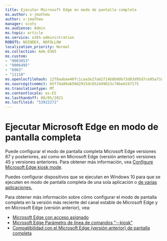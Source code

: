 ```yaml
---
title: Ejecutar Microsoft Edge en modo de pantalla completa
ms.author: v-jmathew
author: v-jmathew
manager: scotv
ms.audience: Admin
ms.topic: article
ms.service: o365-administration
ROBOTS: NOINDEX, NOFOLLOW
localization_priority: Normal
ms.collection: Adm_O365
ms.custom:
- "9003853"
- "9006495"
- "6903"
- "11118"
ms.openlocfilehash: 12f8aabae40fc1caa3e27a62f14b8b60b73d83d95d7ce95a7101bcc4379e4fbf
ms.sourcegitcommit: b5f7da89a650d2915dc652449623c78be6247175
ms.translationtype: MT
ms.contentlocale: es-ES
ms.lasthandoff: 08/05/2021
ms.locfileid: "53922272"
---
```

# <a name="run-microsoft-edge-in-kiosk-mode"></a>Ejecutar Microsoft Edge en modo de pantalla completa

Puede configurar el modo de pantalla completa Microsoft Edge versiones 87 y posteriores, así como en Microsoft Edge (versión anterior) versiones 45 y versiones anteriores. Para obtener más información, vea [Configure Microsoft Edge kiosk mode](https://docs.microsoft.com/deployedge/microsoft-edge-configure-kiosk-mode).

Puedes configurar dispositivos que se ejecutan en Windows 10 para que se ejecuten en modo de pantalla completa de una sola aplicación o [de varias aplicaciones.](https://go.microsoft.com/fwlink/?linkid=2133659)

Para obtener más información sobre cómo configurar el modo de pantalla completa en la versión más reciente del canal estable de Microsoft Edge y en Microsoft Edge (versión anterior), vea:

- [Microsoft Edge con acceso asignado](https://docs.microsoft.com/deployedge/microsoft-edge-configure-kiosk-mode#microsoft-edge-with-assigned-access)
- [Microsoft Edge Parámetro de línea de comandos "--kiosk"](https://answers.microsoft.com/microsoftedge/forum/msedge_open-msedge_win10/access-microsoft-edge-using-command-line/03a4add6-9ca4-4fbb-a183-aaa763a0ab76)
- [Compatibilidad con el Microsoft Edge (versión anterior) de pantalla completa](https://blogs.windows.com/msedgedev/2021/02/05/what-you-need-to-know-about-kiosk-mode-when-support-for-microsoft-edge-legacy-ends/)
